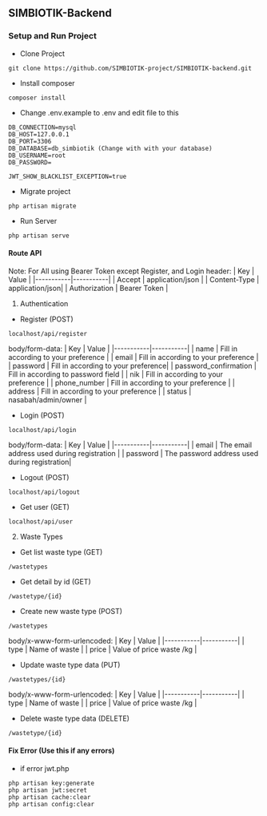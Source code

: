 ## SIMBIOTIK-Backend

### Setup and Run Project

- Clone Project
```
git clone https://github.com/SIMBIOTIK-project/SIMBIOTIK-backend.git
```

- Install composer
```
composer install
```

- Change .env.example to .env and edit file to this
```
DB_CONNECTION=mysql
DB_HOST=127.0.0.1
DB_PORT=3306
DB_DATABASE=db_simbiotik (Change with with your database)
DB_USERNAME=root
DB_PASSWORD=

JWT_SHOW_BLACKLIST_EXCEPTION=true

```

- Migrate project
```
php artisan migrate
```

- Run Server
```
php artisan serve
```

#### Route API
Note: For All using Bearer Token except Register, and Login
header:
| Key   | Value  |
|-----------|-----------|
| Accept | application/json |
| Content-Type | application/json|
| Authorization | Bearer <spasi> Token |

1. Authentication
- Register (POST)
```
localhost/api/register
```
body/form-data:
| Key   | Value  |
|-----------|-----------|
| name | Fill in according to your preference |
| email | Fill in according to your preference |
| password | Fill in according to your preference|
| password_confirmation | Fill in according to password field |
| nik | Fill in according to your preference |
| phone_number | Fill in according to your preference |
| address | Fill in according to your preference |
| status | nasabah/admin/owner |
- Login (POST)
```
localhost/api/login
```
body/form-data:
| Key   | Value  |
|-----------|-----------|
| email | The email address used during registration |
| password | The password address used during registration|
- Logout (POST)
```
localhost/api/logout
```
- Get user (GET)
```
localhost/api/user
```
2. Waste Types
- Get list waste type (GET)
```
/wastetypes
```
- Get detail by id (GET)
```
/wastetype/{id}
```
- Create new waste type (POST)
```
/wastetypes
```
body/x-www-form-urlencoded:
| Key   | Value  |
|-----------|-----------|
| type | Name of waste |
| price | Value of price waste /kg |
- Update waste type data (PUT)
```
/wastetypes/{id}
```
body/x-www-form-urlencoded:
| Key   | Value  |
|-----------|-----------|
| type | Name of waste |
| price | Value of price waste /kg |
- Delete waste type data (DELETE)
```
/wastetype/{id}
```

#### Fix Error (Use this if any errors)
- if error jwt.php
```
php artisan key:generate
php artisan jwt:secret
php artisan cache:clear
php artisan config:clear
```